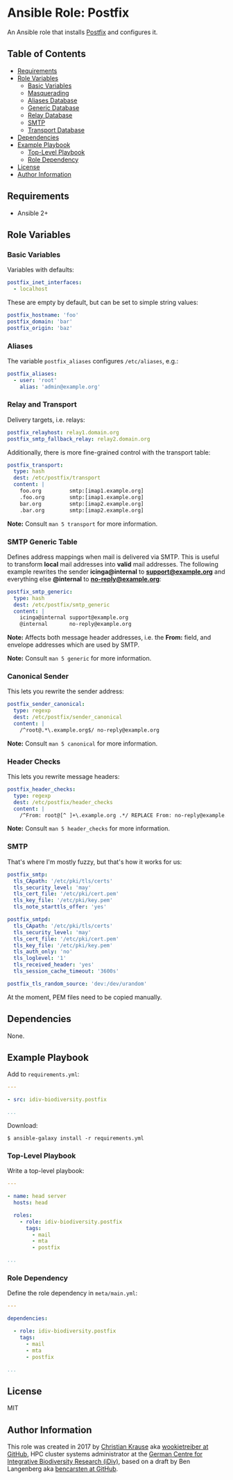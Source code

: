 Ansible Role: Postfix
=====================

An Ansible role that installs [Postfix][] and configures it.

Table of Contents
-----------------

<!-- toc -->

- [Requirements](#requirements)
- [Role Variables](#role-variables)
  * [Basic Variables](#basic-variables)
  * [Masquerading](#masquerading)
  * [Aliases Database](#aliases-database)
  * [Generic Database](#generic-database)
  * [Relay Database](#relay-database)
  * [SMTP](#smtp)
  * [Transport Database](#transport-database)
- [Dependencies](#dependencies)
- [Example Playbook](#example-playbook)
  * [Top-Level Playbook](#top-level-playbook)
  * [Role Dependency](#role-dependency)
- [License](#license)
- [Author Information](#author-information)

<!-- tocstop -->

Requirements
------------

- Ansible 2+

Role Variables
--------------

### Basic Variables

Variables with defaults:

```yml
postfix_inet_interfaces:
  - localhost
```

These are empty by default, but can be set to simple string values:

```yml
postfix_hostname: 'foo'
postfix_domain: 'bar'
postfix_origin: 'baz'
```

### Aliases

The variable `postfix_aliases` configures `/etc/aliases`, e.g.:

```yml
postfix_aliases:
  - user: 'root'
    alias: 'admin@example.org'
```

### Relay and Transport

Delivery targets, i.e. relays:

```yml
postfix_relayhost: relay1.domain.org
postfix_smtp_fallback_relay: relay2.domain.org
```

Additionally, there is more fine-grained control with the transport table:

```yml
postfix_transport:
  type: hash
  dest: /etc/postfix/transport
  content: |
    foo.org         smtp:[imap1.example.org]
    .foo.org        smtp:[imap1.example.org]
    bar.org         smtp:[imap2.example.org]
    .bar.org        smtp:[imap2.example.org]
```

**Note:** Consult `man 5 transport` for more information.

### SMTP Generic Table

Defines address mappings when mail is delivered via SMTP. This is useful to
transform **local** mail addresses into **valid** mail addresses. The following
example rewrites the sender **icinga@internal** to **support@example.org** and
everything else **@internal** to **no-reply@example.org**:

```yml
postfix_smtp_generic:
  type: hash
  dest: /etc/postfix/smtp_generic
  content: |
    icinga@internal support@example.org
    @internal       no-reply@example.org
```

**Note:** Affects both message header addresses, i.e. the **From:** field, and
envelope addresses which are used by SMTP.

**Note:** Consult `man 5 generic` for more information.

### Canonical Sender

This lets you rewrite the sender address:

```yml
postfix_sender_canonical:
  type: regexp
  dest: /etc/postfix/sender_canonical
  content: |
    /^root@.*\.example.org$/ no-reply@example.org
```

**Note:** Consult `man 5 canonical` for more information.

### Header Checks

This lets you rewrite message headers:

```yml
postfix_header_checks:
  type: regexp
  dest: /etc/postfix/header_checks
  content: |
    /^From: root@[^ ]+\.example.org .*/ REPLACE From: no-reply@example.org
```

**Note:** Consult `man 5 header_checks` for more information.

### SMTP

That's where I'm mostly fuzzy, but that's how it works for us:

```yml
postfix_smtp:
  tls_CApath: '/etc/pki/tls/certs'
  tls_security_level: 'may'
  tls_cert_file: '/etc/pki/cert.pem'
  tls_key_file: '/etc/pki/key.pem'
  tls_note_starttls_offer: 'yes'

postfix_smtpd:
  tls_CApath: '/etc/pki/tls/certs'
  tls_security_level: 'may'
  tls_cert_file: '/etc/pki/cert.pem'
  tls_key_file: '/etc/pki/key.pem'
  tls_auth_only: 'no'
  tls_loglevel: '1'
  tls_received_header: 'yes'
  tls_session_cache_timeout: '3600s'

postfix_tls_random_source: 'dev:/dev/urandom'
```

At the moment, PEM files need to be copied manually.

Dependencies
------------

None.

Example Playbook
----------------

Add to `requirements.yml`:

```yml
---

- src: idiv-biodiversity.postfix

...
```

Download:

```console
$ ansible-galaxy install -r requirements.yml
```

### Top-Level Playbook

Write a top-level playbook:

```yml
---

- name: head server
  hosts: head

  roles:
    - role: idiv-biodiversity.postfix
      tags:
        - mail
        - mta
        - postfix

...
```

### Role Dependency

Define the role dependency in `meta/main.yml`:

```yml
---

dependencies:

  - role: idiv-biodiversity.postfix
    tags:
      - mail
      - mta
      - postfix

...
```

License
-------

MIT

Author Information
------------------

This role was created in 2017 by [Christian Krause][author] aka [wookietreiber at GitHub][wookietreiber], HPC cluster systems administrator at the [German Centre for Integrative Biodiversity Research (iDiv)][idiv], based on a draft by Ben Langenberg aka [bencarsten at GitHub][bencarsten].


[author]: https://www.idiv.de/groups_and_people/employees/details/eshow/krause-christian.html
[idiv]: https://www.idiv.de/
[bencarsten]: https://github.com/bencarsten
[wookietreiber]: https://github.com/wookietreiber
[postfix]: http://www.postfix.org/
